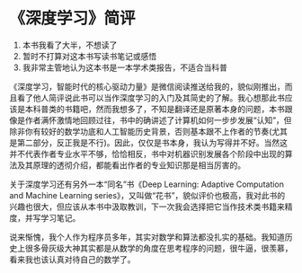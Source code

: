 # 《深度学习》简评

1. 本书我看了大半，不想读了
2. 暂时不打算对这本书写读书笔记或感悟
3. 我非常主管地认为这本书是一本学术类报告，不适合当科普

《深度学习，智能时代的核心驱动力量》是微信阅读推送给我的，貌似刚推出，而且看了他人简评说此书可以当作深度学习的入门及其简史的了解。我心想那此书应该是本科普类的书籍吧，然而我想多了，不知是翻译还是原著本身的问题，本书跟像是作者满怀激情地回顾过往，书中的确讲述了计算机如何一步步发展“认知”，但除非你有较好的数学功底和人工智能历史背景，否则基本跟不上作者的节奏(尤其是第二部分，反正我是不行)。因此，仅仅是书本身，我认为写得并不好。当然这并不代表作者专业水平不够，恰恰相反，书中对机器识别发展各个阶段中出现的算法及其原理的透彻介绍，都能看出作者的专业知识那是相当厉害的。

关于深度学习还有另外一本“同名”书《Deep Learning: Adaptive Computation and Machine Learning series》，又叫做“花书”，貌似评价也极高，我对此书的兴趣也很大，但应该从本书中汲取教训，下一次我会选择把它当作技术类书籍来精度，并写学习笔记。

说来惭愧，我个人作为程序员多年，其实对数学和算法都没扎实的基础。我知道历史上很多骨灰级大神其实都是从数学的角度在思考程序的问题，很牛逼，很羡慕，看来我也该认真对待自己的数学了。